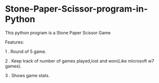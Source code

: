 # Stone-Paper-Scissor-program-in-Python

This python program is a Stone Paper Scissor Game

Features:

1 . Round of 5 game.

2 . Keep track of number of games played,lost and won(Like microsoft w7 games).

3 . Shows game stats.
